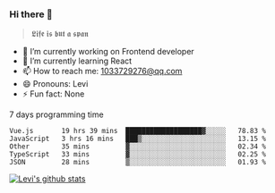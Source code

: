 ### Hi there 👋

> 𝕷𝖎𝖋𝖊 𝖎𝖘 𝖇𝖚𝖙 𝖆 𝖘𝖕𝖆𝖓

- 🔭 I’m currently working on Frontend developer
- 🌱 I’m currently learning React
- 📫 How to reach me: 1033729276@qq.com
- 😄 Pronouns: Levi
- ⚡ Fun fact: None


7 days programming time



<!--START_SECTION:waka-->
```text
Vue.js       19 hrs 39 mins  ███████████████████▓░░░░░   78.83 % 
JavaScript   3 hrs 16 mins   ███▒░░░░░░░░░░░░░░░░░░░░░   13.15 % 
Other        35 mins         ▓░░░░░░░░░░░░░░░░░░░░░░░░   02.34 % 
TypeScript   33 mins         ▓░░░░░░░░░░░░░░░░░░░░░░░░   02.25 % 
JSON         28 mins         ▒░░░░░░░░░░░░░░░░░░░░░░░░   01.93 % 
```
<!--END_SECTION:waka-->


[![Levi's github stats](https://github-readme-stats.vercel.app/api?username=chaossssss)](https://github.com/anuraghazra/github-readme-stats)
